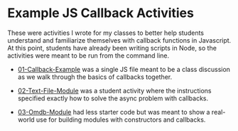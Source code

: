 # Example JS Callback Activities

These were activities I wrote for my classes to better help students understand and familiarize themselves with callback functions in Javascript. At this point, students have already been writing scripts in Node, so the activities were meant to be run from the command line.

  * [01-Callback-Example](./01-Callback-Example/callbacks.js) was a single JS file meant to be a class discussion as we walk through the basics of callbacks together.

  * [02-Text-File-Module](./02-Text-File-Module) was a student activity where the instructions specified exactly how to solve the async problem with callbacks.

  * [03-Omdb-Module](./03-Omdb-Module) had less starter code but was meant to show a real-world use for building modules with constructors and callbacks.
